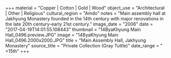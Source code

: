 +++
material = "Copper | Cotton | Gold | Wood"
object_use = "Architectural | Other | Religious"
cultural_region = "Amdo"
notes = "Main assembly hall at Jakhyung Monastery founded in the 14th century with major renovations in the late 20th century-early 21st century."
image_date = "2006"
date = "2017-04-19T14:01:55.108443"
thumbnail = "14ByaKhyung Main Hall_0496.preview.JPG"
image = "14ByaKhyung Main Hall_0496.2000x2000.JPG"
title = "Main Assembly Hall, Jakhyung Monastery"
source_title = "Private Collection (Gray Tuttle)"
date_range = "<15th"
+++
